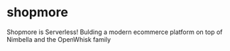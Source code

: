 # shopmore
Shopmore is Serverless! Bulding a modern ecommerce platform on top of Nimbella and the OpenWhisk family
